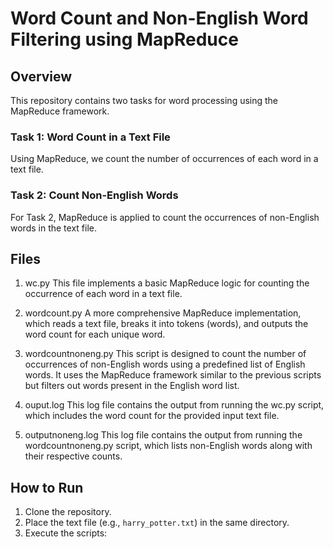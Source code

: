 # Word Count and Non-English Word Filtering using MapReduce

## Overview
This repository contains two tasks for word processing using the MapReduce framework.

### Task 1: Word Count in a Text File
Using MapReduce, we count the number of occurrences of each word in a text file.

### Task 2: Count Non-English Words
For Task 2, MapReduce is applied to count the occurrences of non-English words in the text file. 

## Files


1. wc.py
This file implements a basic MapReduce logic for counting the occurrence of each word in a text file.

2. wordcount.py
A more comprehensive MapReduce implementation, which reads a text file, breaks it into tokens (words), and outputs the word count for each unique word.

3. wordcountnoneng.py
This script is designed to count the number of occurrences of non-English words using a predefined list of English words. It uses the MapReduce framework similar to the previous scripts but filters out words present in the English word list.

4. ouput.log
This log file contains the output from running the wc.py script, which includes the word count for the provided input text file.

5. outputnoneng.log
This log file contains the output from running the wordcountnoneng.py script, which lists non-English words along with their respective counts.

## How to Run

1. Clone the repository.
2. Place the text file (e.g., `harry_potter.txt`) in the same directory.
3. Execute the scripts:



